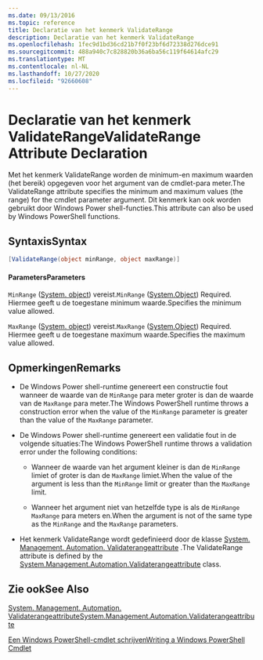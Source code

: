 ```yaml
---
ms.date: 09/13/2016
ms.topic: reference
title: Declaratie van het kenmerk ValidateRange
description: Declaratie van het kenmerk ValidateRange
ms.openlocfilehash: 1fec9d1bd36cd21b7f0f23bf6d72338d276dce91
ms.sourcegitcommit: 488a940c7c828820b36a6ba56c119f64614afc29
ms.translationtype: MT
ms.contentlocale: nl-NL
ms.lasthandoff: 10/27/2020
ms.locfileid: "92660608"
---
```

# <a name="validaterange-attribute-declaration"></a><span data-ttu-id="ba5df-103">Declaratie van het kenmerk ValidateRange</span><span class="sxs-lookup"><span data-stu-id="ba5df-103">ValidateRange Attribute Declaration</span></span>

<span data-ttu-id="ba5df-104">Met het kenmerk ValidateRange worden de minimum-en maximum waarden (het bereik) opgegeven voor het argument van de cmdlet-para meter.</span><span class="sxs-lookup"><span data-stu-id="ba5df-104">The ValidateRange attribute specifies the minimum and maximum values (the range) for the cmdlet parameter argument.</span></span> <span data-ttu-id="ba5df-105">Dit kenmerk kan ook worden gebruikt door Windows Power shell-functies.</span><span class="sxs-lookup"><span data-stu-id="ba5df-105">This attribute can also be used by Windows PowerShell functions.</span></span>

## <a name="syntax"></a><span data-ttu-id="ba5df-106">Syntaxis</span><span class="sxs-lookup"><span data-stu-id="ba5df-106">Syntax</span></span>

```csharp
[ValidateRange(object minRange, object maxRange)]
```

#### <a name="parameters"></a><span data-ttu-id="ba5df-107">Parameters</span><span class="sxs-lookup"><span data-stu-id="ba5df-107">Parameters</span></span>

<span data-ttu-id="ba5df-108">`MinRange` ([System. object](/dotnet/api/system.object)) vereist.</span><span class="sxs-lookup"><span data-stu-id="ba5df-108">`MinRange` ([System.Object](/dotnet/api/system.object)) Required.</span></span> <span data-ttu-id="ba5df-109">Hiermee geeft u de toegestane minimum waarde.</span><span class="sxs-lookup"><span data-stu-id="ba5df-109">Specifies the minimum value allowed.</span></span>

<span data-ttu-id="ba5df-110">`MaxRange` ([System. object](/dotnet/api/system.object)) vereist.</span><span class="sxs-lookup"><span data-stu-id="ba5df-110">`MaxRange` ([System.Object](/dotnet/api/system.object)) Required.</span></span> <span data-ttu-id="ba5df-111">Hiermee geeft u de toegestane maximum waarde.</span><span class="sxs-lookup"><span data-stu-id="ba5df-111">Specifies the maximum value allowed.</span></span>

## <a name="remarks"></a><span data-ttu-id="ba5df-112">Opmerkingen</span><span class="sxs-lookup"><span data-stu-id="ba5df-112">Remarks</span></span>

- <span data-ttu-id="ba5df-113">De Windows Power shell-runtime genereert een constructie fout wanneer de waarde van de `MinRange` para meter groter is dan de waarde van de `MaxRange` para meter.</span><span class="sxs-lookup"><span data-stu-id="ba5df-113">The Windows PowerShell runtime throws a construction error when the value of the `MinRange` parameter is greater than the value of the `MaxRange` parameter.</span></span>

- <span data-ttu-id="ba5df-114">De Windows Power shell-runtime genereert een validatie fout in de volgende situaties:</span><span class="sxs-lookup"><span data-stu-id="ba5df-114">The Windows PowerShell runtime throws a validation error under the following conditions:</span></span>

  - <span data-ttu-id="ba5df-115">Wanneer de waarde van het argument kleiner is dan de `MinRange` limiet of groter is dan de `MaxRange` limiet.</span><span class="sxs-lookup"><span data-stu-id="ba5df-115">When the value of the argument is less than the `MinRange` limit or greater than the `MaxRange` limit.</span></span>

  - <span data-ttu-id="ba5df-116">Wanneer het argument niet van hetzelfde type is als de `MinRange` `MaxRange` para meters en.</span><span class="sxs-lookup"><span data-stu-id="ba5df-116">When the argument is not of the same type as the `MinRange` and the `MaxRange` parameters.</span></span>

- <span data-ttu-id="ba5df-117">Het kenmerk ValidateRange wordt gedefinieerd door de klasse [System. Management. Automation. Validaterangeattribute](/dotnet/api/System.Management.Automation.ValidateRangeAttribute) .</span><span class="sxs-lookup"><span data-stu-id="ba5df-117">The ValidateRange attribute is defined by the [System.Management.Automation.Validaterangeattribute](/dotnet/api/System.Management.Automation.ValidateRangeAttribute) class.</span></span>

## <a name="see-also"></a><span data-ttu-id="ba5df-118">Zie ook</span><span class="sxs-lookup"><span data-stu-id="ba5df-118">See Also</span></span>

[<span data-ttu-id="ba5df-119">System. Management. Automation. Validaterangeattribute</span><span class="sxs-lookup"><span data-stu-id="ba5df-119">System.Management.Automation.Validaterangeattribute</span></span>](/dotnet/api/System.Management.Automation.ValidateRangeAttribute)

[<span data-ttu-id="ba5df-120">Een Windows PowerShell-cmdlet schrijven</span><span class="sxs-lookup"><span data-stu-id="ba5df-120">Writing a Windows PowerShell Cmdlet</span></span>](./writing-a-windows-powershell-cmdlet.md)
